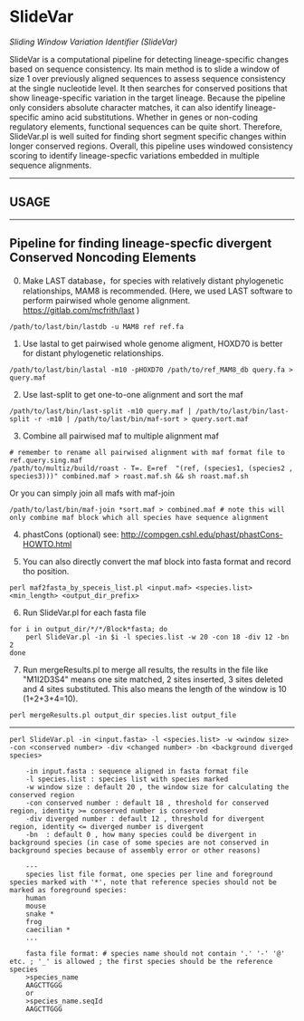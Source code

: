 # SlideVar
_Sliding Window Variation Identifier (SlideVar)_

SlideVar is a computational pipeline for detecting lineage-specific changes based on sequence consistency. Its main method is to slide a window of size 1 over previously aligned sequences to assess sequence consistency at the single nucleotide level. It then searches for conserved positions that show lineage-specific variation in the target lineage. Because the pipeline only considers absolute character matches, it can also identify lineage-specific amino acid substitutions. Whether in genes or non-coding regulatory elements, functional sequences can be quite short. Therefore, SlideVar.pl is well suited for finding short segment specific changes within longer conserved regions. Overall, this pipeline uses windowed consistency scoring to identify lineage-specfic variations embedded in multiple sequence alignments.

---
## USAGE


---
## Pipeline for finding lineage-specfic divergent Conserved Noncoding Elements


0. Make LAST database，for species with relatively distant phylogenetic relationships, MAM8 is recommended. (Here, we used LAST software to perform pairwised whole genome alignment. https://gitlab.com/mcfrith/last )
```
/path/to/last/bin/lastdb -u MAM8 ref ref.fa
```

1. Use lastal to get pairwised whole genome aligment, HOXD70 is better for distant phylogenetic relationships.
```
/path/to/last/bin/lastal -m10 -pHOXD70 /path/to/ref_MAM8_db query.fa > query.maf
```

2. Use last-split to get one-to-one alignment and sort the maf
```
/path/to/last/bin/last-split -m10 query.maf | /path/to/last/bin/last-split -r -m10 | /path/to/last/bin/maf-sort > query.sort.maf 
```

3. Combine all pairwised maf to multiple alignment maf
```
# remember to rename all pairwised alignment with maf format file to ref.query.sing.maf
/path/to/multiz/build/roast - T=. E=ref  "(ref, (species1, (species2 , species3)))" combined.maf > roast.maf.sh && sh roast.maf.sh
```
Or you can simply join all mafs with maf-join
```
/path/to/last/bin/maf-join *sort.maf > combined.maf # note this will only combine maf block which all species have sequence alignment
```

4. phastCons (optional) see: http://compgen.cshl.edu/phast/phastCons-HOWTO.html

5. You can also directly convert the maf block into fasta format and record tho position.
```
perl maf2fasta_by_speceis_list.pl <input.maf> <species.list> <min_length> <output_dir_prefix>
```

6. Run SlideVar.pl for each fasta file
```
for i in output_dir/*/*/Block*fasta; do 
	perl SlideVar.pl -in $i -l species.list -w 20 -con 18 -div 12 -bn 2
done
```

7. Run mergeResults.pl to merge all results, the results in the file like "M1I2D3S4" means one site matched, 2 sites inserted, 3 sites deleted and 4 sites substituted. This also means the length of the window is 10 (1+2+3+4=10).
```
perl mergeResults.pl output_dir species.list output_file
```

---

```
perl SlideVar.pl -in <input.fasta> -l <species.list> -w <window size> -con <conserved number> -div <changed number> -bn <background diverged species>

    -in input.fasta : sequence aligned in fasta format file
    -l species.list : species list with species marked
    -w window size : default 20 , the window size for calculating the conserved region
    -con conserved number : default 18 , threshold for conserved region, identity >= conserved number is conserved
    -div diverged number : default 12 , threshold for divergent region, identity <= diverged number is divergent
    -bn  : default 0 , how many species could be divergent in background species (in case of some species are not conserved in background species because of assembly error or other reasons)

    ---
    species list file format, one species per line and foreground species marked with '*', note that reference species should not be marked as foreground species:
    human
    mouse
    snake *
    frog
    caecilian *
    ...

    fasta file format: # species name should not contain '.' '-' '@' etc. ; '_' is allowed ; the first species should be the reference species
    >species_name
    AAGCTTGGG
    or
    >species_name.seqId
    AAGCTTGGG

```
